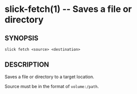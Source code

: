 slick-fetch(1) -- Saves a file or directory
===========================================

## SYNOPSIS

    slick fetch <source> <destination>

## DESCRIPTION

Saves a file or directory to a target location.

Source must be in the format of `volume:/path`.